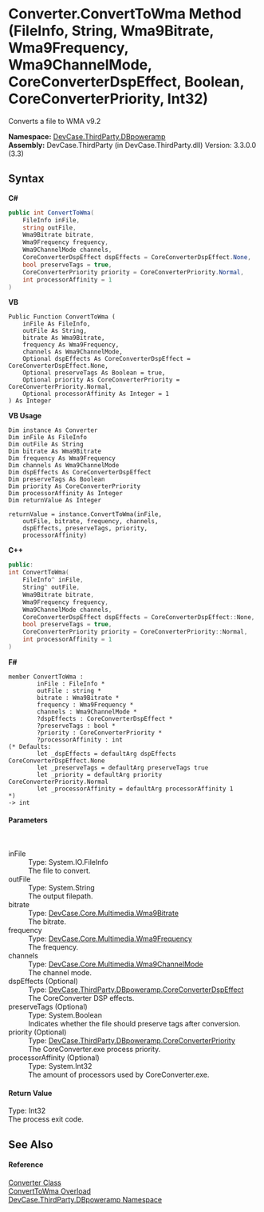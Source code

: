 # Converter.ConvertToWma Method (FileInfo, String, Wma9Bitrate, Wma9Frequency, Wma9ChannelMode, CoreConverterDspEffect, Boolean, CoreConverterPriority, Int32)
 

Converts a file to WMA v9.2

**Namespace:**&nbsp;<a href="N_DevCase_ThirdParty_DBpoweramp">DevCase.ThirdParty.DBpoweramp</a><br />**Assembly:**&nbsp;DevCase.ThirdParty (in DevCase.ThirdParty.dll) Version: 3.3.0.0 (3.3)

## Syntax

**C#**<br />
``` C#
public int ConvertToWma(
	FileInfo inFile,
	string outFile,
	Wma9Bitrate bitrate,
	Wma9Frequency frequency,
	Wma9ChannelMode channels,
	CoreConverterDspEffect dspEffects = CoreConverterDspEffect.None,
	bool preserveTags = true,
	CoreConverterPriority priority = CoreConverterPriority.Normal,
	int processorAffinity = 1
)
```

**VB**<br />
``` VB
Public Function ConvertToWma ( 
	inFile As FileInfo,
	outFile As String,
	bitrate As Wma9Bitrate,
	frequency As Wma9Frequency,
	channels As Wma9ChannelMode,
	Optional dspEffects As CoreConverterDspEffect = CoreConverterDspEffect.None,
	Optional preserveTags As Boolean = true,
	Optional priority As CoreConverterPriority = CoreConverterPriority.Normal,
	Optional processorAffinity As Integer = 1
) As Integer
```

**VB Usage**<br />
``` VB Usage
Dim instance As Converter
Dim inFile As FileInfo
Dim outFile As String
Dim bitrate As Wma9Bitrate
Dim frequency As Wma9Frequency
Dim channels As Wma9ChannelMode
Dim dspEffects As CoreConverterDspEffect
Dim preserveTags As Boolean
Dim priority As CoreConverterPriority
Dim processorAffinity As Integer
Dim returnValue As Integer

returnValue = instance.ConvertToWma(inFile, 
	outFile, bitrate, frequency, channels, 
	dspEffects, preserveTags, priority, 
	processorAffinity)
```

**C++**<br />
``` C++
public:
int ConvertToWma(
	FileInfo^ inFile, 
	String^ outFile, 
	Wma9Bitrate bitrate, 
	Wma9Frequency frequency, 
	Wma9ChannelMode channels, 
	CoreConverterDspEffect dspEffects = CoreConverterDspEffect::None, 
	bool preserveTags = true, 
	CoreConverterPriority priority = CoreConverterPriority::Normal, 
	int processorAffinity = 1
)
```

**F#**<br />
``` F#
member ConvertToWma : 
        inFile : FileInfo * 
        outFile : string * 
        bitrate : Wma9Bitrate * 
        frequency : Wma9Frequency * 
        channels : Wma9ChannelMode * 
        ?dspEffects : CoreConverterDspEffect * 
        ?preserveTags : bool * 
        ?priority : CoreConverterPriority * 
        ?processorAffinity : int 
(* Defaults:
        let _dspEffects = defaultArg dspEffects CoreConverterDspEffect.None
        let _preserveTags = defaultArg preserveTags true
        let _priority = defaultArg priority CoreConverterPriority.Normal
        let _processorAffinity = defaultArg processorAffinity 1
*)
-> int 

```


#### Parameters
&nbsp;<dl><dt>inFile</dt><dd>Type: System.IO.FileInfo<br />The file to convert.</dd><dt>outFile</dt><dd>Type: System.String<br />The output filepath.</dd><dt>bitrate</dt><dd>Type: <a href="T_DevCase_Core_Multimedia_Wma9Bitrate">DevCase.Core.Multimedia.Wma9Bitrate</a><br />The bitrate.</dd><dt>frequency</dt><dd>Type: <a href="T_DevCase_Core_Multimedia_Wma9Frequency">DevCase.Core.Multimedia.Wma9Frequency</a><br />The frequency.</dd><dt>channels</dt><dd>Type: <a href="T_DevCase_Core_Multimedia_Wma9ChannelMode">DevCase.Core.Multimedia.Wma9ChannelMode</a><br />The channel mode.</dd><dt>dspEffects (Optional)</dt><dd>Type: <a href="T_DevCase_ThirdParty_DBpoweramp_CoreConverterDspEffect">DevCase.ThirdParty.DBpoweramp.CoreConverterDspEffect</a><br />The CoreConverter DSP effects.</dd><dt>preserveTags (Optional)</dt><dd>Type: System.Boolean<br />Indicates whether the file should preserve tags after conversion.</dd><dt>priority (Optional)</dt><dd>Type: <a href="T_DevCase_ThirdParty_DBpoweramp_CoreConverterPriority">DevCase.ThirdParty.DBpoweramp.CoreConverterPriority</a><br />The CoreConverter.exe process priority.</dd><dt>processorAffinity (Optional)</dt><dd>Type: System.Int32<br />The amount of processors used by CoreConverter.exe.</dd></dl>

#### Return Value
Type: Int32<br />The process exit code.

## See Also


#### Reference
<a href="T_DevCase_ThirdParty_DBpoweramp_Converter">Converter Class</a><br /><a href="Overload_DevCase_ThirdParty_DBpoweramp_Converter_ConvertToWma">ConvertToWma Overload</a><br /><a href="N_DevCase_ThirdParty_DBpoweramp">DevCase.ThirdParty.DBpoweramp Namespace</a><br />